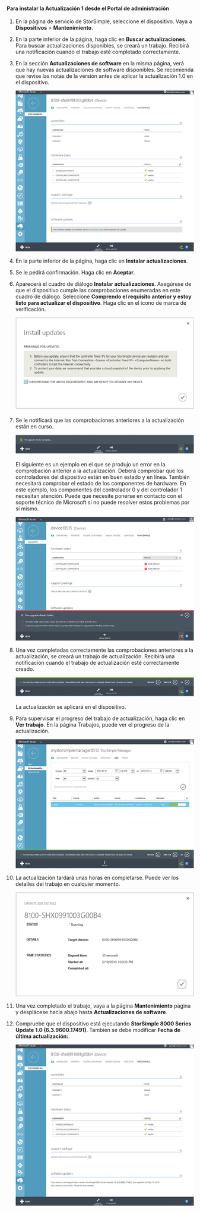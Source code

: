
#### Para instalar la Actualización 1 desde el Portal de administración

1. En la página de servicio de StorSimple, seleccione el dispositivo. Vaya a **Dispositivos** > **Mantenimiento**.

2. En la parte inferior de la página, haga clic en **Buscar actualizaciones**. Para buscar actualizaciones disponibles, se creará un trabajo. Recibirá una notificación cuando el trabajo esté completado correctamente.

3. En la sección **Actualizaciones de software** en la misma página, verá que hay nuevas actualizaciones de software disponibles. Se recomienda que revise las notas de la versión antes de aplicar la actualización 1.0 en el dispositivo.

    ![Instalación de actualizaciones de software](./media/storsimple-install-update-via-portal/HCS_SoftwareUpdates1-include.png)

4. En la parte inferior de la página, haga clic en **Instalar actualizaciones**.

5. Se le pedirá confirmación. Haga clic en **Aceptar**.

6. Aparecerá el cuadro de diálogo **Instalar actualizaciones**. Asegúrese de que el dispositivo cumple las comprobaciones enumeradas en este cuadro de diálogo. Seleccione **Comprendo el requisito anterior y estoy listo para actualizar el dispositivo**. Haga clic en el icono de marca de verificación.

    ![Mensaje de confirmación](./media/storsimple-install-update-via-portal/HCS_SoftwareUpdates2-include.png)

7. Se le notificará que las comprobaciones anteriores a la actualización están en curso.
  
    ![Notificación de comprobación previa](./media/storsimple-install-update-via-portal/HCS_SoftwareUpdates3-include.png)

    El siguiente es un ejemplo en el que se produjo un error en la comprobación anterior a la actualización. Deberá comprobar que los controladores del dispositivo están en buen estado y en línea. También necesitará comprobar el estado de los componentes de hardware. En este ejemplo, los componentes del controlador 0 y del controlador 1 necesitan atención. Puede que necesite ponerse en contacto con el soporte técnico de Microsoft si no puede resolver estos problemas por sí mismo.

    ![Error de comprobación previa](./media/storsimple-install-update-via-portal/HCS_PreUpgradeChecksFailed-include.png)

8. Una vez completadas correctamente las comprobaciones anteriores a la actualización, se creará un trabajo de actualización. Recibirá una notificación cuando el trabajo de actualización esté correctamente creado.
 
    ![Creación del trabajo de actualización](./media/storsimple-install-update-via-portal/HCS_SoftwareUpdates4-include.png)

    La actualización se aplicará en el dispositivo.
 
9. Para supervisar el progreso del trabajo de actualización, haga clic en **Ver trabajo**. En la página Trabajos, puede ver el progreso de la actualización.

    ![Actualización del progreso del trabajo](./media/storsimple-install-update-via-portal/HCS_SoftwareUpdates5-include.png)

10. La actualización tardará unas horas en completarse. Puede ver los detalles del trabajo en cualquier momento.

    ![Actualización de detalles del trabajo](./media/storsimple-install-update-via-portal/HCS_SoftwareUpdates6-include.png)

11. Una vez completado el trabajo, vaya a la página **Mantenimiento** página y desplácese hacia abajo hasta **Actualizaciones de software**.

12. Compruebe que el dispositivo está ejecutando **StorSimple 8000 Series Update 1.0 (6.3.9600.17491)**. También se debe modificar **Fecha de última actualización:**.

    ![Página de mantenimiento](./media/storsimple-install-update-via-portal/HCS_SoftwareUpdates7-include.png)

<!---HONumber=62-->